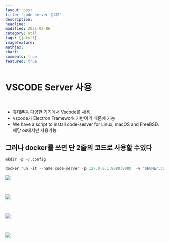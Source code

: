 ```yaml
---
layout: post
title: "code-server 설치2"
description: 
headline: 
modified: 2021-02-06
category: util
tags: [jekyll]
imagefeature: 
mathjax: 
chart: 
comments: true
featured: true
---
```


# VSCODE Server 사용 

<p>&nbsp;</p>

- 휴대폰등 다양한 기기에서 Vscode를 사용
- vscode가 Electron Framework 기반이기 때문에 가능
- We have a script to install code-server for Linux, macOS and FreeBSD. 해당 os에서만 사용가능

## 그러나 docker를 쓰면 단 2줄의 코드로 사용할 수있다

~~~python
mkdir -p ~/.config

docker run -it --name code-server -p 127.0.0.1:8080:8080  -v "$HOME/.config:/home/coder/.config"  -v "$PWD:/home/coder/project"  -u "$(id -u):$(id -g)"   -e "DOCKER_USER=$USER"   codercom/code-server:latest
~~~

<img src="https://storage.googleapis.com/bskim_bucket/gitBlog/WSL2/20210206/%ED%99%94%EB%A9%B4%20%EC%BA%A1%EC%B2%98%202021-02-06%20224214.png">

<p>&nbsp;</p>

<img src="https://storage.googleapis.com/bskim_bucket/gitBlog/WSL2/20210206/%ED%99%94%EB%A9%B4%20%EC%BA%A1%EC%B2%98%202021-02-06%20224252.png">

<p>&nbsp;</p>

<img src="https://storage.googleapis.com/bskim_bucket/gitBlog/WSL2/20210206/%ED%99%94%EB%A9%B4%20%EC%BA%A1%EC%B2%98%202021-02-06%20224338.png">

<p>&nbsp;</p>

<img src="https://storage.googleapis.com/bskim_bucket/gitBlog/WSL2/20210206/%ED%99%94%EB%A9%B4%20%EC%BA%A1%EC%B2%98%202021-02-06%20224406.png">

<p>&nbsp;</p>
